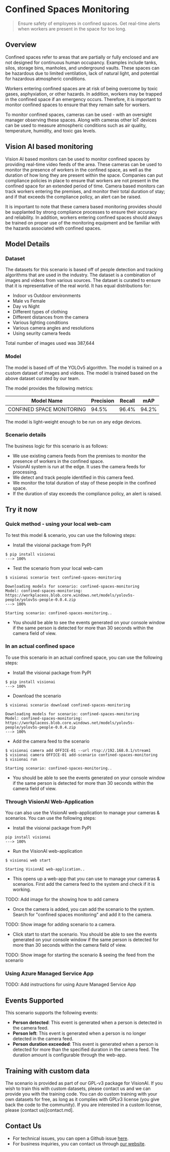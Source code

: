 # **Confined Spaces Monitoring**

> Ensure safety of employees in confined spaces. Get real-time alerts when workers are present in the space for too long.



## Overview
Confined spaces refer to areas that are partially or fully enclosed and are not designed for continuous human occupancy. Examples include tanks, silos, storage bins, manholes, and underground vaults. These spaces can be hazardous due to limited ventilation, lack of natural light, and potential for hazardous atmospheric conditions.

Workers entering confined spaces are at risk of being overcome by toxic gases, asphyxiation, or other hazards. In addition, workers may be trapped in the confined space if an emergency occurs. Therefore, it is important to monitor confined spaces to ensure that they remain safe for workers.

To monitor confined spaces, cameras can be used - with an oversight manager observing these spaces. Along with cameras other IoT devices can be used to measure atmospheric conditions such as air quality, temperature, humidity, and toxic gas levels.

## Vision AI based monitoring

Vision AI based monitors can be used to monitor confined spaces by providing real-time video feeds of the area. These cameras can be used to monitor the presence of workers in the confined space, as well as the duration of how long they are present within the space. Companies can put compliance policies in place to ensure that workers are not present in the confined space for an extended period of time. Camera based monitors can track workers entering the premises, and monitor their total duration of stay; and if that exceeds the compliance policy, an alert can be raised.

It is important to note that these camera based monitoring provides should be supplanted by strong compliance processes to ensure their accuracy and reliability. In addition, workers entering confined spaces should always be trained on proper use of the monitoring equipment and be familiar with the hazards associated with confined spaces.


## Model Details

### Dataset
The datasets for this scenario is based off of people detection and tracking algorithms that are used in the industry. The dataset is a combination of images and videos from various sources. The dataset is curated to ensure that it is representative of the real world. It has equal distributions for:

- Indoor vs Outdoor environments
- Male vs Female
- Day vs Night
- Different types of clothing
- Different distances from the camera
- Various lighting conditions
- Various camera angles and resolutions
- Using seurity camera feeds

Total number of images used was 387,644

### Model
The model is based off of the YOLOv5 algorithm. The model is trained on a custom dataset of images and videos. The model is trained based on the above dataset curated by our team.

The model provides the following metrics:


<div class="table">
    <table class="fl-table">
        <thead>
        <tr><th>Model Name</th>
            <th>Precision</th>
            <th>Recall</th>
            <th> mAP  </th>  
        </thead>
        <tbody>
        <tr>
            <td>CONFINED SPACE MONITORING</td>
            <td>94.5% </td>
            <td>96.4% </td>
            <td>94.2% </td>
        </tr>
        </tbody>
    </table>
</div>


The model is light-weight enough to be run on any edge devices.

### Scenario details

The business logic for this scenario is as follows:
- We use existing camera feeds from the premises to monitor the presence of workers in the confined space.
- VisionAI system is run at the edge. It uses the camera feeds for processing.
- We detect and track people identified in this camera feed.
- We monitor the total duration of stay of these people in the confined space.
- If the duration of stay exceeds the compliance policy, an alert is raised.

## Try it now

### Quick method - using your local web-cam

To test this model & scenario, you can use the following steps:

- Install the visionai package from PyPI

<div class=termy>

```console
$ pip install visionai
---> 100%
```
</div>

- Test the scenario from your local web-cam

<div class=termy>

```console
$ visionai scenario test confined-spaces-monitoring

Downloading models for scenario: confined-spaces-monitoring
Model: confined-spaces-monitoring: https://workplaceos.blob.core.windows.net/models/yolov5s-people/yolov5s-people-0.0.4.zip
---> 100%

Starting scenario: confined-spaces-monitoring..

```
</div>



- You should be able to see the events generated on your console window if the same person is detected for more than 30 seconds within the camera field of view.

### In an actual confined space

To use this scenario in an actual confined space, you can use the following steps:

- Install the visionai package from PyPI

<div class=termy>

```console
$ pip install visionai
---> 100%
```
</div>

- Download the scenario

<div class=termy>

```console
$ visionai scenario download confined-spaces-monitoring

Downloading models for scenario: confined-spaces-monitoring
Model: confined-spaces-monitoring: https://workplaceos.blob.core.windows.net/models/yolov5s-people/yolov5s-people-0.0.4.zip
---> 100%
```

</div>

- Add the camera feed to the scenario

<div class=termy>

```console
$ visionai camera add OFFICE-01 --url rtsp://192.168.0.1/stream1
$ visionai camera OFFICE-01 add-scenario confined-spaces-monitoring
$ visionai run

Starting scenario: confined-spaces-monitoring..

```

</div>

- You should be able to see the events generated on your console window if the same person is detected for more than 30 seconds within the camera field of view.

### Through VisionAI Web-Application

You can also use the VisionAI web-application to manage your cameras & scenarios. You can use the following steps:

- Install the visionai package from PyPI

<div class=termy>

```console
pip install visionai
---> 100%
```

</div>


- Run the VisionAI web-application

<div class=termy>

```console
$ visionai web start

Starting VisionAI web-application..

```

</div>

- This opens up a web-app that you can use to manage your cameras & scenarios. First add the camera feed to the system and check if it is working.

TODO: Add image for the showing how to add camera

- Once the camera is added, you can add the scenario to the system. Search for "confined spaces monitoring" and add it to the camera.

TODO: Show image for adding scenario to a camera.

- Click start to start the scenario. You should be able to see the events generated on your console window if the same person is detected for more than 30 seconds within the camera field of view.

TODO: Show image for starting the scenario & seeing the feed from the scenario

### Using Azure Managed Service App

TODO: Add instructions for using Azure Managed Service App

## Events Supported

This scenario supports the following events:

- **Person detected**: This event is generated when a person is detected in the camera feed.
- **Person left**: This event is generated when a person is no longer detected in the camera feed.
- **Person duration exceeded**: This event is generated when a person is detected for more than the specified duration in the camera feed. The duration amount is configurable through the web-app.


## Training with custom data

The scenario is provided as part of our GPL-v3 package for VisionAI. If you wish to train this with custom datasets, please contact us and we can provide you with the training code. You can do custom training with your own datasets for free, as long as it complies with GPLv3 license (you give back the code to the community). If you are interested in a custom license, please (contact us)[contact.md].


## Contact Us

- For technical issues, you can open a Github issue [here](https://github.com/visionify/visionai).
- For business inquiries, you can contact us through [our website](https://visionify.ai/contact).
